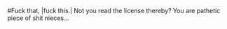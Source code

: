 #Fuck that, |fuck this.|
Not you read the license thereby?
You are pathetic piece of shit nieces...
